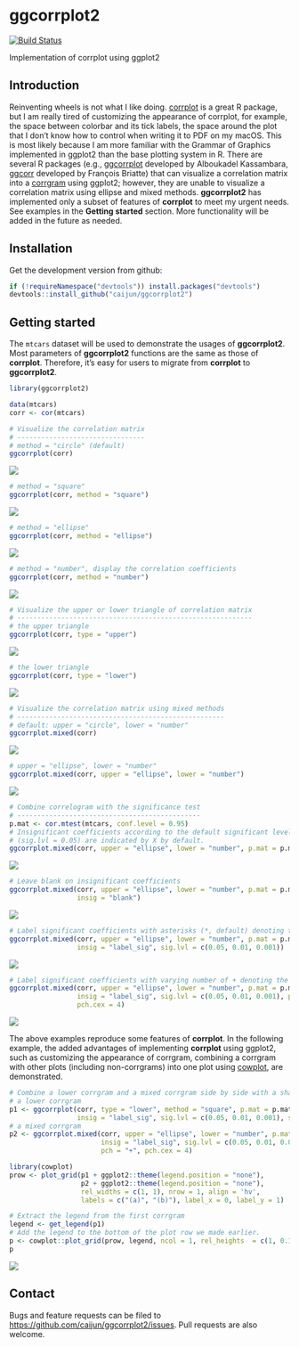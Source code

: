 
# ggcorrplot2

[![Build
Status](https://travis-ci.org/caijun/ggcorrplot2.svg?branch=master)](https://travis-ci.org/caijun/ggcorrplot2)

Implementation of corrplot using ggplot2

## Introduction

Reinventing wheels is not what I like doing.
[corrplot](https://CRAN.R-project.org/package=corrplot) is a great R
package, but I am really tired of customizing the appearance of
corrplot, for example, the space between colorbar and its tick labels,
the space around the plot that I don’t know how to control when writing
it to PDF on my macOS. This is most likely because I am more familiar
with the Grammar of Graphics implemented in ggplot2 than the base
plotting system in R. There are several R packages (e.g.,
[ggcorrplot](https://github.com/kassambara/ggcorrplot) developed by
Alboukadel Kassambara, [ggcorr](https://github.com/briatte/ggcorr)
developed by François Briatte) that can visualize a correlation matrix
into a
[corrgram](https://www.tandfonline.com/doi/abs/10.1198/000313002533)
using ggplot2; however, they are unable to visualize a correlation
matrix using ellipse and mixed methods. **ggcorrplot2** has implemented
only a subset of features of **corrplot** to meet my urgent needs. See
examples in the **Getting started** section. More functionality will be
added in the future as needed.

## Installation

Get the development version from github:

``` r
if (!requireNamespace("devtools")) install.packages("devtools")
devtools::install_github("caijun/ggcorrplot2")
```

## Getting started

The `mtcars` dataset will be used to demonstrate the usages of
**ggcorrplot2**. Most parameters of **ggcorrplot2** functions are the
same as those of **corrplot**. Therefore, it’s easy for users to migrate
from **corrplot** to **ggcorrplot2**.

``` r
library(ggcorrplot2)

data(mtcars)
corr <- cor(mtcars)

# Visualize the correlation matrix
# --------------------------------
# method = "circle" (default)
ggcorrplot(corr)
```

![](figs/README-unnamed-chunk-2-1.png)<!-- -->

``` r
# method = "square"
ggcorrplot(corr, method = "square")
```

![](figs/README-unnamed-chunk-2-2.png)<!-- -->

``` r
# method = "ellipse"
ggcorrplot(corr, method = "ellipse")
```

![](figs/README-unnamed-chunk-2-3.png)<!-- -->

``` r
# method = "number", display the correlation coefficients
ggcorrplot(corr, method = "number")
```

![](figs/README-unnamed-chunk-2-4.png)<!-- -->

``` r
# Visualize the upper or lower triangle of correlation matrix
# -----------------------------------------------------------
# the upper triangle
ggcorrplot(corr, type = "upper")
```

![](figs/README-unnamed-chunk-2-5.png)<!-- -->

``` r
# the lower triangle
ggcorrplot(corr, type = "lower")
```

![](figs/README-unnamed-chunk-2-6.png)<!-- -->

``` r
# Visualize the correlation matrix using mixed methods
# ----------------------------------------------------
# default: upper = "circle", lower = "number"
ggcorrplot.mixed(corr)
```

![](figs/README-unnamed-chunk-2-7.png)<!-- -->

``` r
# upper = "ellipse", lower = "number"
ggcorrplot.mixed(corr, upper = "ellipse", lower = "number")
```

![](figs/README-unnamed-chunk-2-8.png)<!-- -->

``` r
# Combine correlogram with the significance test
# ----------------------------------------------
p.mat <- cor.mtest(mtcars, conf.level = 0.95)
# Insignificant coefficients according to the default significant level 
# (sig.lvl = 0.05) are indicated by X by default.
ggcorrplot.mixed(corr, upper = "ellipse", lower = "number", p.mat = p.mat)
```

![](figs/README-unnamed-chunk-2-9.png)<!-- -->

``` r
# Leave blank on insignificant coefficients
ggcorrplot.mixed(corr, upper = "ellipse", lower = "number", p.mat = p.mat, 
                 insig = "blank")
```

![](figs/README-unnamed-chunk-2-10.png)<!-- -->

``` r
# Label significant coefficients with asterisks (*, default) denoting the significance level
ggcorrplot.mixed(corr, upper = "ellipse", lower = "number", p.mat = p.mat, 
                 insig = "label_sig", sig.lvl = c(0.05, 0.01, 0.001))
```

![](figs/README-unnamed-chunk-2-11.png)<!-- -->

``` r
# Label significant coefficients with varying number of + denoting the significance level
ggcorrplot.mixed(corr, upper = "ellipse", lower = "number", p.mat = p.mat, 
                 insig = "label_sig", sig.lvl = c(0.05, 0.01, 0.001), pch = "+", 
                 pch.cex = 4)
```

![](figs/README-unnamed-chunk-2-12.png)<!-- -->

The above examples reproduce some features of **corrplot**. In the
following example, the added advantages of implementing **corrplot**
using ggplot2, such as customizing the appearance of corrgram, combining
a corrgram with other plots (including non-corrgrams) into one plot
using [cowplot](https://github.com/wilkelab/cowplot), are demonstrated.

``` r
# Combine a lower corrgram and a mixed corrgram side by side with a shared colorbar on the bottom
# a lower corrgram
p1 <- ggcorrplot(corr, type = "lower", method = "square", p.mat = p.mat, 
                 insig = "label_sig", sig.lvl = c(0.05, 0.01, 0.001), show.diag = FALSE)
# a mixed corrgram
p2 <- ggcorrplot.mixed(corr, upper = "ellipse", lower = "number", p.mat = p.mat, 
                       insig = "label_sig", sig.lvl = c(0.05, 0.01, 0.001), 
                       pch = "+", pch.cex = 4)

library(cowplot)
prow <- plot_grid(p1 + ggplot2::theme(legend.position = "none"),
                  p2 + ggplot2::theme(legend.position = "none"),
                  rel_widths = c(1, 1), nrow = 1, align = 'hv',
                  labels = c("(a)", "(b)"), label_x = 0, label_y = 1)

# Extract the legend from the first corrgram
legend <- get_legend(p1)
# Add the legend to the bottom of the plot row we made earlier.
p <- cowplot::plot_grid(prow, legend, ncol = 1, rel_heights  = c(1, 0.15))
p
```

<img src="figs/README-unnamed-chunk-3-1.png" style="display: block; margin: auto;" />

## Contact

Bugs and feature requests can be filed to
<https://github.com/caijun/ggcorrplot2/issues>. Pull requests are also
welcome.
